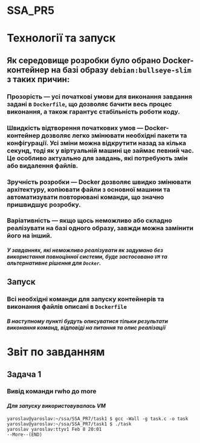 # SSA_PR5

# Технології та запуск

## Як середовище розробки було обрано Docker-контейнер на базі образу `debian:bullseye-slim` з таких причин:

### Прозорість — усі початкові умови для виконання завдання задані в `Dockerfile`, що дозволяє бачити весь процес виконання, а також гарантує стабільність роботи коду.

### Швидкість відтворення початкових умов — Docker-контейнер дозволяє легко змінювати необхідні пакети та конфігурації. Усі зміни можна відкрутити назад за кілька секунд, тоді як у віртуальній машині це займає певний час. Це особливо актуально для завдань, які потребують змін або видалення файлів.

### Зручність розробки — Docker дозволяє швидко змінювати архітектуру, копіювати файли з основної машини та автоматизувати повторювані команди, що значно пришвидшує розробку.

### Варіативність — якщо щось неможливо або складно реалізувати на базі одного образу, завжди можна замінити його на інший.

#### *У завданнях, які неможливо реалізувати як задумано без використання повноцінної системи, буде застосовано `VM` та альтернативне рішення для `Docker`.*

## Запуск

### Всі необхідні команди для запуску контейнерів та виконання файлів описані в `Dockerfile`

#### *В наступному пункті будуть описуватися тільки результати виконання команд, відповіді на питання та опис реалізації*

# Звіт по завданням

## Задача 1

### Вивід команди rwho до more 

#### *Для запуску використовувалась VM*
```
yaroslav@yaroslav:~/ssa/SSA_PR7/task1 $ gcc -Wall -g task.c -o task 
yaroslav@yaroslav:~/ssa/SSA_PR7/task1 $ ./task 
yaroslav yaroslav:ttyv1 Feb 8 20:01 
--More--(END)
```
